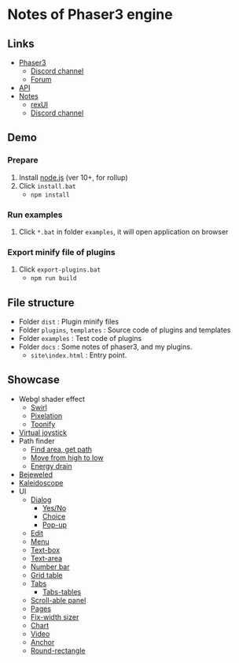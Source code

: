 # Notes of Phaser3 engine

## Links

- [Phaser3](https://github.com/photonstorm/phaser)
    - [Discord channel](https://discord.gg/phaser)
    - [Forum](https://phaser.discourse.group/)
- [API](https://photonstorm.github.io/phaser3-docs/index.html)
- [Notes](https://rexrainbow.github.io/phaser3-rex-notes/docs/site/index.html)
    - [rexUI](https://rexrainbow.github.io/phaser3-rex-notes/docs/site/ui-overview/)
    - [Discord channel](https://discord.gg/kWkuFZK)

## Demo

### Prepare

1. Install [node.js](https://nodejs.org/en/) (ver 10+, for rollup)
2. Click `install.bat`
    - `npm install`

### Run examples

1. Click `*.bat` in folder `examples`, it will open application on browser

### Export minify file of plugins

1. Click `export-plugins.bat`
    - `npm run build`

## File structure

- Folder `dist` : Plugin minify files
- Folder `plugins`, `templates` : Source code of plugins and templates
- Folder `examples` : Test code of plugins
- Folder `docs` : Some notes of phaser3, and my plugins.
    - `site\index.html` : Entry point.

## Showcase

- Webgl shader effect
    - [Swirl](https://codepen.io/rexrainbow/full/RBXQBo)
    - [Pixelation](https://codepen.io/rexrainbow/full/MqgmgE)
    - [Toonify](https://codepen.io/rexrainbow/full/ErWNXa)
- [Virtual joystick](https://codepen.io/rexrainbow/full/oyqvQY)
- Path finder
    - [Find area, get path](https://codepen.io/rexrainbow/full/qvJwjJ)
    - [Move from high to low](https://codepen.io/rexrainbow/full/NJOmQg)
    - [Energy drain](https://codepen.io/rexrainbow/pen/vMjNNm)
- [Bejeweled](https://codepen.io/rexrainbow/full/wEVYoY)
- [Kaleidoscope](https://codepen.io/rexrainbow/full/RdzvVj)
- UI
    - [Dialog](https://codepen.io/rexrainbow/pen/oQjMWE)
        - [Yes/No](https://codepen.io/rexrainbow/pen/MPZWZG)
        - [Choice](https://codepen.io/rexrainbow/pen/ePoRVz)
        - [Pop-up](https://codepen.io/rexrainbow/pen/NEpjmP)
    - [Edit](https://codepen.io/rexrainbow/pen/YbvwBw)
    - [Menu](https://codepen.io/rexrainbow/pen/PxOEBr)
    - [Text-box](https://codepen.io/rexrainbow/pen/MzGoJv)
    - [Text-area](https://codepen.io/rexrainbow/pen/JzBZzy)
    - [Number bar](https://codepen.io/rexrainbow/pen/qLZPXr)
    - [Grid table](https://codepen.io/rexrainbow/pen/XyJbWX)
    - [Tabs](https://codepen.io/rexrainbow/pen/qJeVza)
        - [Tabs-tables](https://codepen.io/rexrainbow/pen/BGKvXK)
    - [Scroll-able panel](https://codepen.io/rexrainbow/pen/YMyBom)
    - [Pages](https://codepen.io/rexrainbow/pen/vPWzBa)
    - [Fix-width sizer](https://codepen.io/rexrainbow/pen/WPJPdK)
    - [Chart](https://codepen.io/rexrainbow/pen/qwVBNy)
    - [Video](https://codepen.io/rexrainbow/pen/Gazmyz)
    - [Anchor](https://codepen.io/rexrainbow/pen/jJqXxB)
    - [Round-rectangle](https://codepen.io/rexrainbow/pen/ZqqJjG)